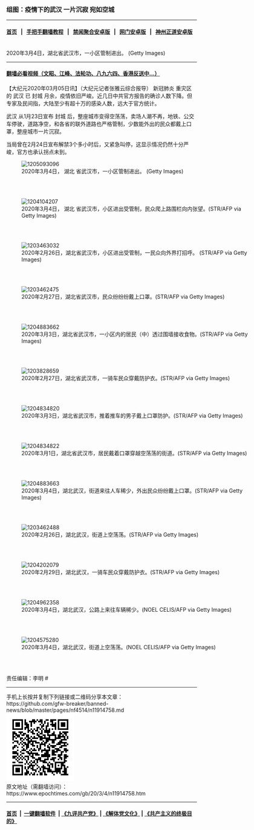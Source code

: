 ### 组图：疫情下的武汉 一片沉寂 宛如空城
------------------------

#### [首页](https://github.com/gfw-breaker/banned-news/blob/master/README.md) &nbsp;&nbsp;|&nbsp;&nbsp; [手把手翻墙教程](https://github.com/gfw-breaker/guides/wiki) &nbsp;&nbsp;|&nbsp;&nbsp; [禁闻聚合安卓版](https://github.com/gfw-breaker/bn-android) &nbsp;&nbsp;|&nbsp;&nbsp; [网门安卓版](https://github.com/oGate2/oGate) &nbsp;&nbsp;|&nbsp;&nbsp; [神州正道安卓版](https://github.com/SzzdOgate/update) 



<div><img alt="" class="aligncenter wp-post-image" src="https://i.epochtimes.com/assets/uploads/2020/03/2003041900011528-600x400.jpg"/>
<div class="red16 caption">
 2020年3月4日，湖北省武汉市，一小区管制进出。 (Getty Images)
</div>
</div><hr/>

#### [翻墙必看视频（文昭、江峰、法轮功、八九六四、香港反送中...）](https://github.com/gfw-breaker/banned-news/blob/master/pages/link3.md)

<div><p>
 【大纪元2020年03月05日讯】（大纪元记者张雅云综合报导）
 <ok href="https://www.epochtimes.com/gb/tag/%E6%96%B0%E5%86%A0%E8%82%BA%E7%82%8E.html">
  新冠肺炎
 </ok>
 重灾区的
 <ok href="https://www.epochtimes.com/gb/tag/%E6%AD%A6%E6%B1%89.html">
  武汉
 </ok>
 已
 <ok href="https://www.epochtimes.com/gb/tag/%E5%B0%81%E5%9F%8E.html">
  封城
 </ok>
 月余，疫情依旧严峻。近几日中共官方报告的确诊人数下降。但专家及民间指，大陆至少有超十万的感染人数，远大于官方统计。
</p>
<p>
 <ok href="https://www.epochtimes.com/gb/tag/%E6%AD%A6%E6%B1%89.html">
  武汉
 </ok>
 从1月23日宣布
 <ok href="https://www.epochtimes.com/gb/tag/%E5%B0%81%E5%9F%8E.html">
  封城
 </ok>
 后，整座城市变得空荡荡，卖场人潮不再，地铁、公交车停驶，道路净空，和各省的联外道路也严格管制，少数能外出的民众都戴上口罩，整座城市一片沉寂。
</p>
<p>
 当局曾在2月24日宣布解禁3个多小时后，又紧急叫停，这显示情况仍然十分严峻，官方也承认拐点未到。
</p>
<figure class="wp-caption aligncenter" id="attachment_11915973" style="width: 600px">
 <ok href="http://i.epochtimes.com/assets/uploads/2020/03/2003041859561528.jpg">
  <img alt="1205093096" class="size-large wp-image-11915973" src="http://i.epochtimes.com/assets/uploads/2020/03/2003041859561528-600x400.jpg" title="1205093096"/>
 </ok>
 <br/><figcaption class="wp-caption-text">
  2020年3月4日，
  <ok href="https://www.epochtimes.com/gb/tag/%E6%B9%96%E5%8C%97.html">
   湖北
  </ok>
  省武汉市，一小区管制进出。 (Getty Images)
 </figcaption><br/>
</figure><br/>
<figure class="wp-caption aligncenter" id="attachment_11915972" style="width: 600px">
 <ok href="http://i.epochtimes.com/assets/uploads/2020/03/2003042059311528.jpg">
  <img alt="1204104207" class="size-large wp-image-11915972" src="http://i.epochtimes.com/assets/uploads/2020/03/2003042059311528-600x401.jpg" title="1204104207"/>
 </ok>
 <br/><figcaption class="wp-caption-text">
  2020年3月4日，
  <ok href="https://www.epochtimes.com/gb/tag/%E6%B9%96%E5%8C%97.html">
   湖北
  </ok>
  省武汉市，小区进出受管制，民众爬上路围栏向内张望。(STR/AFP via Getty Images)
 </figcaption><br/>
</figure><br/>
<figure class="wp-caption aligncenter" id="attachment_11915971" style="width: 600px">
 <ok href="http://i.epochtimes.com/assets/uploads/2020/03/2003042059261528.jpg">
  <img alt="1203463032" class="size-large wp-image-11915971" src="http://i.epochtimes.com/assets/uploads/2020/03/2003042059261528-600x399.jpg" title="1203463032"/>
 </ok>
 <br/><figcaption class="wp-caption-text">
  2020年2月26日，湖北省武汉市，小区进出受管制，一民众向外界打招呼。 (STR/AFP via Getty Images)
 </figcaption><br/>
</figure><br/>
<figure class="wp-caption aligncenter" id="attachment_11915985" style="width: 600px">
 <ok href="http://i.epochtimes.com/assets/uploads/2020/03/2003041045271528.jpg">
  <img alt="1203462475" class="size-large wp-image-11915985" src="http://i.epochtimes.com/assets/uploads/2020/03/2003041045271528-600x399.jpg" title="1203462475"/>
 </ok>
 <br/><figcaption class="wp-caption-text">
  2020年2月27日，湖北省武汉市，民众纷纷纷戴上口罩。(STR/AFP via Getty Images)
 </figcaption><br/>
</figure><br/>
<figure class="wp-caption aligncenter" id="attachment_11914860" style="width: 600px">
 <ok href="http://i.epochtimes.com/assets/uploads/2020/03/2003040842401758.jpg">
  <img alt="1204883662" class="size-large wp-image-11914860" src="http://i.epochtimes.com/assets/uploads/2020/03/2003040842401758-600x400.jpg" title="1204883662"/>
 </ok>
 <br/><figcaption class="wp-caption-text">
  2020年3月3日，湖北省武汉市，一小区内的居民（中）透过围墙接收食物。(STR/AFP via Getty Images)
 </figcaption><br/>
</figure><br/>
<figure class="wp-caption aligncenter" id="attachment_11915984" style="width: 600px">
 <ok href="http://i.epochtimes.com/assets/uploads/2020/03/2003041045331528.jpg">
  <img alt="1203828659" class="size-large wp-image-11915984" src="http://i.epochtimes.com/assets/uploads/2020/03/2003041045331528-600x400.jpg" title="1203828659"/>
 </ok>
 <br/><figcaption class="wp-caption-text">
  2020年2月27日，湖北省武汉市，一骑车民众穿戴防护衣。(STR/AFP via Getty Images)
 </figcaption><br/>
</figure><br/>
<figure class="wp-caption aligncenter" id="attachment_11914868" style="width: 600px">
 <ok href="http://i.epochtimes.com/assets/uploads/2020/03/2003040842151758.jpg">
  <img alt="1204834820" class="size-large wp-image-11914868" src="http://i.epochtimes.com/assets/uploads/2020/03/2003040842151758-600x400.jpg" title="1204834820"/>
 </ok>
 <br/><figcaption class="wp-caption-text">
  2020年3月3日，湖北省武汉市，推着推车的男子戴上口罩防护。(STR/AFP via Getty Images)
 </figcaption><br/>
</figure><br/>
<figure class="wp-caption aligncenter" style="width: 600px">
 <ok href="http://i.epochtimes.com/assets/uploads/2020/03/2003040842191758.jpg">
  <img alt="1204834822" class="size-large wp-image-11914870" src="http://i.epochtimes.com/assets/uploads/2020/03/2003040842191758-600x400.jpg" title="1204834822"/>
 </ok>
 <br/><figcaption class="wp-caption-text">
  2020年3月1日，湖北省武汉市，居民戴着口罩穿越空荡荡的街道。(STR/AFP via Getty Images)
 </figcaption><br/>
</figure><br/>
<figure class="wp-caption aligncenter" id="attachment_11915979" style="width: 600px">
 <ok href="http://i.epochtimes.com/assets/uploads/2020/03/2003041046041528.jpg">
  <img alt="1204883663" class="size-large wp-image-11915979" src="http://i.epochtimes.com/assets/uploads/2020/03/2003041046041528-600x400.jpg" title="1204883663"/>
 </ok>
 <br/><figcaption class="wp-caption-text">
  2020年3月4日，湖北武汉，街道来往人车稀少，外出民众纷纷戴上口罩。(STR/AFP via Getty Images)
 </figcaption><br/>
</figure><br/>
<figure class="wp-caption aligncenter" id="attachment_11915969" style="width: 600px">
 <ok href="http://i.epochtimes.com/assets/uploads/2020/03/2003042059211528.jpg">
  <img alt="1203462488" class="size-large wp-image-11915969" src="http://i.epochtimes.com/assets/uploads/2020/03/2003042059211528-600x400.jpg" title="1203462488"/>
 </ok>
 <br/><figcaption class="wp-caption-text">
  2020年2月26日，湖北武汉，街道上空荡荡。(STR/AFP via Getty Images)
 </figcaption><br/>
</figure><br/>
<figure class="wp-caption aligncenter" id="attachment_11915975" style="width: 600px">
 <ok href="http://i.epochtimes.com/assets/uploads/2020/03/2003041859321528.jpg">
  <img alt="1204202079" class="size-large wp-image-11915975" src="http://i.epochtimes.com/assets/uploads/2020/03/2003041859321528-600x399.jpg" title="1204202079"/>
 </ok>
 <br/><figcaption class="wp-caption-text">
  2020年2月29日，湖北武汉，一骑车民众穿戴防护衣。(STR/AFP via Getty Images)
 </figcaption><br/>
</figure><br/>
<figure class="wp-caption aligncenter" id="attachment_11915977" style="width: 600px">
 <ok href="http://i.epochtimes.com/assets/uploads/2020/03/2003041859501528.jpg">
  <img alt="1204962358" class="size-large wp-image-11915977" src="http://i.epochtimes.com/assets/uploads/2020/03/2003041859501528-600x397.jpg" title="1204962358"/>
 </ok>
 <br/><figcaption class="wp-caption-text">
  2020年3月4日，湖北武汉，公路上来往车辆稀少。(NOEL CELIS/AFP via Getty Images)
 </figcaption><br/>
</figure><br/>
<figure class="wp-caption aligncenter" id="attachment_11915981" style="width: 600px">
 <ok href="http://i.epochtimes.com/assets/uploads/2020/03/2003041045581528.jpg">
  <img alt="1204575280" class="size-large wp-image-11915981" src="http://i.epochtimes.com/assets/uploads/2020/03/2003041045581528-600x392.jpg" title="1204575280"/>
 </ok>
 <br/><figcaption class="wp-caption-text">
  2020年3月4日，湖北武汉，街道上空荡荡。(NOEL CELIS/AFP via Getty Images)
 </figcaption><br/>
</figure><br/>
<p>
 责任编辑：李明 #
</p>
</div>
<hr/>
手机上长按并复制下列链接或二维码分享本文章：<br/>
https://github.com/gfw-breaker/banned-news/blob/master/pages/nf4514/n11914758.md <br/>
<a href='https://github.com/gfw-breaker/banned-news/blob/master/pages/nf4514/n11914758.md'><img src='https://github.com/gfw-breaker/banned-news/blob/master/pages/nf4514/n11914758.md.png'/></a> <br/>
原文地址（需翻墙访问）：https://www.epochtimes.com/gb/20/3/4/n11914758.htm


------------------------
#### [首页](https://github.com/gfw-breaker/banned-news/blob/master/README.md) &nbsp;|&nbsp; [一键翻墙软件](https://github.com/gfw-breaker/nogfw/blob/master/README.md) &nbsp;| [《九评共产党》](https://github.com/gfw-breaker/9ping.md/blob/master/README.md#九评之一评共产党是什么) | [《解体党文化》](https://github.com/gfw-breaker/jtdwh.md/blob/master/README.md) | [《共产主义的终极目的》](https://github.com/gfw-breaker/gczydzjmd.md/blob/master/README.md)


<img src='http://gfw-breaker.win/banned-news/pages/nf4514/n11914758.md' width='0px' height='0px'/>